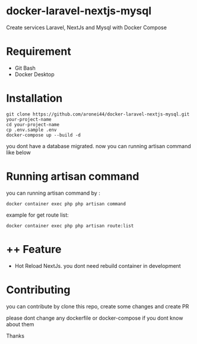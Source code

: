 # docker-laravel-nextjs-mysql
Create services Laravel, NextJs and Mysql with Docker Compose

# Requirement

- Git Bash
- Docker Desktop

# Installation

```
git clone https://github.com/aronei44/docker-laravel-nextjs-mysql.git your-project-name
cd your-project-name
cp .env.sample .env
docker-compose up --build -d
```

you dont have a database migrated. now you can running artisan command like below

# Running artisan command

you can running artisan command by :

```
docker container exec php php artisan command
```

example for get route list:

```
docker container exec php php artisan route:list
```

# ++ Feature

- Hot Reload NextJs. you dont need rebuild container in development


# Contributing

you can contribute by clone this repo, create some changes and create PR

please dont change any dockerfile or docker-compose if you dont know about them

Thanks
